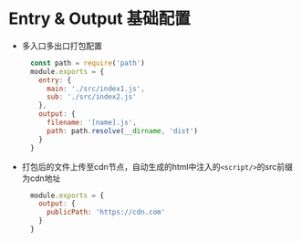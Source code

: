 # Entry & Output 基础配置

- 多入口多出口打包配置

  ```js
    const path = require('path')
    module.exports = {
      entry: {
        main: './src/index1.js',
        sub: './src/index2.js'
      },
      output: {
        filename: '[name].js',
        path: path.resolve(__dirname, 'dist')
      }
    }
  ```

- 打包后的文件上传至cdn节点，自动生成的html中注入的```<script/>```的src前缀为cdn地址

  ```js
    module.exports = {
      output: {
        publicPath: 'https://cdn.com'
      }
    }
  ```
